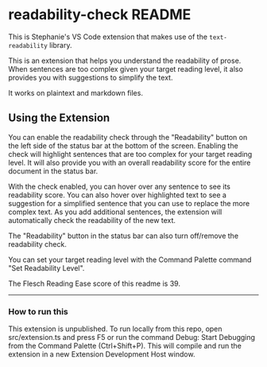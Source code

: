 # readability-check README

This is Stephanie's VS Code extension that makes use of the `text-readability` library.

This is an extension that helps you understand the readability of prose. When sentences are too complex given your target reading level, it also provides you with suggestions to simplify the text.

It works on plaintext and markdown files.

## Using the Extension

You can enable the readability check through the "Readability" button on the left side of the status bar at the bottom of the screen. Enabling the check will highlight sentences that are too complex for your target reading level. It will also provide you with an overall readability score for the entire document in the status bar.

With the check enabled, you can hover over any sentence to see its readability score. You can also hover over highlighted text to see a suggestion for a simplified sentence that you can use to replace the more complex text. As you add additional sentences, the extension will automatically check the readability of the new text.

The "Readability" button in the status bar can also turn off/remove the readability check.

You can set your target reading level with the Command Palette command "Set Readability Level".

The Flesch Reading Ease score of this readme is 39.


----
### How to run this
This extension is unpublished. To run locally from this repo, open src/extension.ts and press F5 or run the command Debug: Start Debugging from the Command Palette (Ctrl+Shift+P). This will compile and run the extension in a new Extension Development Host window.
